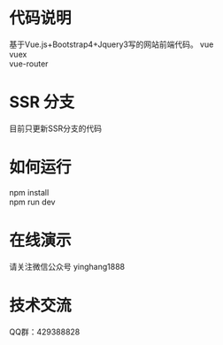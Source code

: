 # 代码说明
基于Vue.js+Bootstrap4+Jquery3写的网站前端代码。
vue<br />
vuex<br />
vue-router<br />

# SSR 分支
目前只更新SSR分支的代码

# 如何运行
npm install<br />
npm run dev

# 在线演示
请关注微信公众号 yinghang1888

# 技术交流
QQ群：429388828
